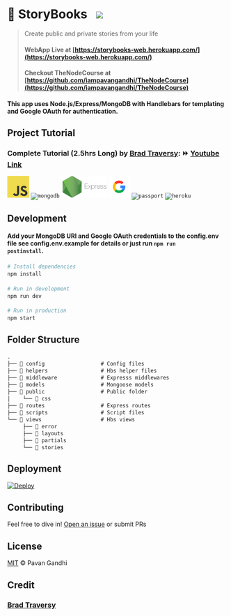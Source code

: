 # 📖 StoryBooks &nbsp; ![](https://img.shields.io/github/deployments/iampavangandhi/Storybooks/storybooks-web?color=2648ff&style=flat-square)

> Create public and private stories from your life
> #### WebApp Live at [https://storybooks-web.herokuapp.com/](https://storybooks-web.herokuapp.com/)
> #### Checkout TheNodeCourse at [https://github.com/iampavangandhi/TheNodeCourse](https://github.com/iampavangandhi/TheNodeCourse)

#### This app uses Node.js/Express/MongoDB with Handlebars for templating and Google OAuth for authentication.

## Project Tutorial

### Complete Tutorial (2.5hrs Long) by [Brad Traversy](https://github.com/bradtraversy): ⏩ [**Youtube Link**](https://youtu.be/SBvmnHTQIPY)

<code><img height="50" src="https://raw.githubusercontent.com/github/explore/80688e429a7d4ef2fca1e82350fe8e3517d3494d/topics/javascript/javascript.png" alt="javascript"></code>
<code><img height="50" src="https://encrypted-tbn0.gstatic.com/images?q=tbn%3AANd9GcSTTzPAw-55ssm1Im594xYZ9eRQu2JylrkYLg&usqp=CAU" alt="mongodb"></code>
<code><img height="50" src="https://raw.githubusercontent.com/github/explore/80688e429a7d4ef2fca1e82350fe8e3517d3494d/topics/nodejs/nodejs.png" alt="nodejs"></code>
<code><img height="50" src="https://raw.githubusercontent.com/github/explore/80688e429a7d4ef2fca1e82350fe8e3517d3494d/topics/express/express.png" alt="express"></code>
<code><img height="50" src="https://raw.githubusercontent.com/github/explore/80688e429a7d4ef2fca1e82350fe8e3517d3494d/topics/google/google.png" alt="google"></code>
<code><img height="50" src="https://cdn.glitch.com/project-avatar/0d184ee3-fd8d-4b94-acf4-b4e686e57375.png?2016-11-21T13:18:58.896Z" alt="passport"></code>
<code><img height="50" src="https://encrypted-tbn0.gstatic.com/images?q=tbn%3AANd9GcSCjjrUqDfgOQsyoil76OpCKOnnpmEu71jHFQ&usqp=CAU" alt="heroku"></code>

## Development

#### Add your MongoDB URI and Google OAuth credentials to the config.env file see config.env.example for details or just run <code>npm run postinstall</code>.

```sh
# Install dependencies
npm install

# Run in development
npm run dev

# Run in production
npm start
```

## Folder Structure

    .
    ├── 📁 config                  # Config files
    ├── 📁 helpers                 # Hbs helper files
    ├── 📁 middleware              # Expresss middlewares
    ├── 📁 models                  # Mongoose models
    ├── 📁 public                  # Public folder
    │    └── 📁 css
    ├── 📁 routes                  # Express routes
    ├── 📁 scripts                 # Script files
    └── 📁 views                   # Hbs views
         ├── 📁 error
         ├── 📁 layouts
         ├── 📁 partials
         └── 📁 stories

## Deployment

[![Deploy](https://www.herokucdn.com/deploy/button.svg)](https://heroku.com/deploy)

## Contributing

Feel free to dive in! [Open an issue](https://github.com/iampavangandhi/Storybooks/issues/new) or submit PRs

## License

[MIT](LICENSE) © Pavan Gandhi

## Credit

### [Brad Traversy](https://github.com/bradtraversy)
